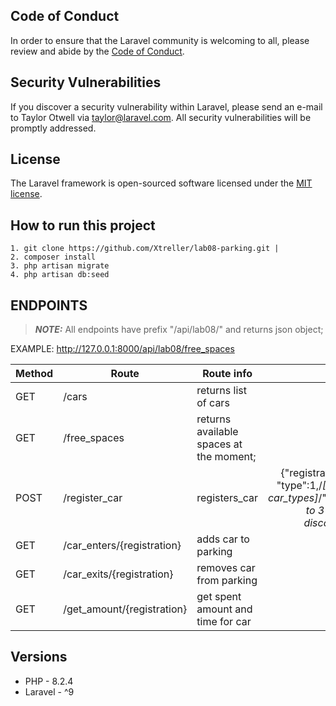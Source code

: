 
## Code of Conduct

In order to ensure that the Laravel community is welcoming to all, please review and abide by the [Code of Conduct](https://laravel.com/docs/contributions#code-of-conduct).

## Security Vulnerabilities

If you discover a security vulnerability within Laravel, please send an e-mail to Taylor Otwell via [taylor@laravel.com](mailto:taylor@laravel.com). All security vulnerabilities will be promptly addressed.

## License

The Laravel framework is open-sourced software licensed under the [MIT license](https://opensource.org/licenses/MIT).

## How to run this project
    1. git clone https://github.com/Xtreller/lab08-parking.git |
    2. composer install
    3. php artisan migrate
    4. php artisan db:seed
## ENDPOINTS

> **_NOTE:_** All endpoints have prefix "/api/lab08/" and returns json object;

EXAMPLE: http://127.0.0.1:8000/api/lab08/free_spaces


| Method  | Route | Route info | Body |
| ------------- | ------------- | ------------- | :-------------: |
| GET  | /cars  |  returns list of cars  ||
| GET  | /free_spaces  |   returns available spaces at the moment; ||
| POST | /register_car  |   registers_car |  {"registration":"R1644KM", "type":1,/*[1 to 3 or add other car_types]*/"discount_card":1,/*[1 to 3 or add other discount_cards]*/}|
| GET  | /car_enters/{registration}  | adds car to parking | |
| GET  | /car_exits/{registration}  | removes car from parking | |
| GET  | /get_amount/{registration}  | get spent amount and time for car | |


## Versions
- PHP - 8.2.4
- Laravel - ^9

